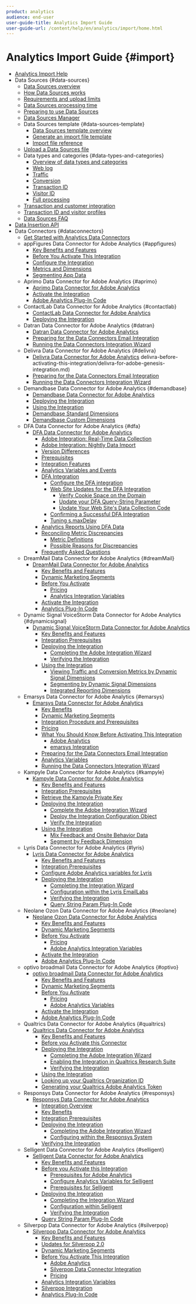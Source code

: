 ```yaml
---
product: analytics
audience: end-user
user-guide-title: Analytics Import Guide
user-guide-url: /content/help/en/analytics/import/home.html
---
```


# Analytics Import Guide {#import}

+ [Analytics Import Help](home.md)
+ Data Sources {#data-sources}
  + [Data Sources overview](c-data-sources/datasrc-home.md)
  + [How Data Sources works](c-data-sources/datasrc-how-data-sources-works.md)
  + [Requirements and upload limits](c-data-sources/datasrc-requirements.md)
  + [Data Sources processing time](c-data-sources/datasrc-processing-time.md)
  + [Preparing to use Data Sources](c-data-sources/datasrc-preparing.md)
  + [Data Sources Manager](c-data-sources/datasrc-manager.md)
  + Data Sources template {#data-sources-template}
    + [Data Sources template overview](c-data-sources/datasrc-template/datasrc-template-file.md)
    + [Generate an import file template](c-data-sources/datasrc-template/t-datasrc-creating-data-sources-file.md)
    + [Import file reference](c-data-sources/datasrc-template/datasrc-import-file-reference.md)
  + [Upload a Data Sources file](c-data-sources/t-datasrc-uploading-data.md)
  + Data types and categories {#data-types-and-categories}
    + [Overview of data types and categories](c-data-sources/c-datasrc-types/datasrc-categories.md)
    + [Web log](c-data-sources/c-datasrc-types/datasrc-web-log.md)
    + [Traffic](c-data-sources/c-datasrc-types/datasrc-traffic.md)
    + [Conversion](c-data-sources/c-datasrc-types/datasrc-conversion.md)
    + [Transaction ID](c-data-sources/c-datasrc-types/datasrc-transactionid.md)
    + [Visitor ID](c-data-sources/c-datasrc-types/datasrc-visitorid.md)
    + [Full processing](c-data-sources/c-datasrc-types/datasrc-full-processing.md)
  + [Transaction and customer integration](c-data-sources/datasrc-integrating-offline-data.md)
  + [Transaction ID and visitor profiles](c-data-sources/datasrc-tid-visitor-profile.md)
  + [Data Sources FAQ](c-data-sources/datasrc-faq.md)
+ [Data Insertion API](c-data-insertion-api/c-data-insertion-api.md)
+ Data Connectors {#dataconnectors}
   + [Get Started with Analytics Data Connectors](data-connectors/getting-started-data-connectors.md)
   + appFigures Data Connector for Adobe Analytics {#appfigures}
      + [Key Benefits and Features](data-connectors/appfigures-overview/appfigures-benefits.md)
      + [Before You Activate This Integration](data-connectors/appfigures-overview/appfigures-before-activation.md)
      + [Configure the Integration](data-connectors/appfigures-overview/t-appfigures-integration.md)
      + [Metrics and Dimensions](data-connectors/appfigures-overview/appfigures-metrics.md)
      + [Segmenting App Data](data-connectors/appfigures-overview/appfigures-segment-filter.md)
   + Aprimo Data Connector for Adobe Analytics {#aprimo}
      + [Aprimo Data Connector for Adobe Analytics](data-connectors/aprimo-overview/aprimo-overview.md)
      + [Activate the Integration](data-connectors/aprimo-overview/t-aprimo-activate.md)
      + [Adobe Analytics Plug-In Code](data-connectors/aprimo-overview/aprimo-sitecatalyst-code.md)
   + ContactLab Data Connector for Adobe Analytics {#contactlab}
     + [ContactLab Data Connector for Adobe Analytics](data-connectors/c-contactlab-data-connector-for-adobe-analytics/c-contactlab-data-connector-for-adobe-analytics.md)
     + [Deploying the Integration](data-connectors/c-contactlab-data-connector-for-adobe-analytics/contactlab-deploying-the-integration/contactlab-deploying-the-integration.md)
   + Datran Data Connector for Adobe Analytics {#datran}
      + [Datran Data Connector for Adobe Analytics](data-connectors/datran-integration-overview/datran-integration-overview.md)
      + [Preparing for the Data Connectors Email Integration](data-connectors/datran-integration-overview/datran-configuring-integration.md)
      + [Running the Data Connectors Integration Wizard](data-connectors/datran-integration-overview/t-datran-wizard.md)
   + Delivra Data Connector for Adobe Analytics {#delivra}
      + [Delivra Data Connector for Adobe Analytics](data-connectors/delivra-integration-overview/delivra-integration-overview.md)
     delivra-before-activating-this-integration/delivra-for-adobe-genesis-integration.md)
      + [Preparing for the Data Connectors Email Integration](data-connectors/delivra-integration-overview/delivra-configuring-the-genesis-delivra-integration.md)
      + [Running the Data Connectors Integration Wizard](data-connectors/delivra-integration-overview/t-delivra-running-the-genesis-integration-wizard.md)
   + Demandbase Data Connector for Adobe Analytics {#demandbase}
      + [Demandbase Data Connector for Adobe Analytics](data-connectors/demandbase-home/demandbase-home.md)
      + [Deploying the Integration](data-connectors/demandbase-home/demandbase-deploying/demandbase-deploying.md)
      + [Using the Integration](data-connectors/demandbase-home/demandbase-using-integration/demandbase-using-integration.md)
      + [Demandbase Standard Dimensions](data-connectors/demandbase-home/demandbase-dimensions/demandbase-standard-dimensions.md)
      + [Demandbase Custom Dimensions](data-connectors/demandbase-home/demandbase-dimensions/demandbase-custom-dimensions.md)
   + DFA Data Connector for Adobe Analytics {#dfa}
      + [DFA Data Connector for Adobe Analytics](data-connectors/dfa-data-connector-analytics/dfa-data-connector-analytics.md)
         + [Adobe Integration: Real-Time Data Collection](data-connectors/dfa-data-connector-analytics/dfa-adobe-integration-data-collection.md)
         + [Adobe Integration: Nightly Data Import](data-connectors/dfa-data-connector-analytics/dfa-nightly-data-import.md)
         + [Version Differences](data-connectors/dfa-data-connector-analytics/dfa-version-differences.md)
         + [Prerequisites](data-connectors/dfa-data-connector-analytics/dfa-prerequisites.md)
         + [Integration Features](data-connectors/dfa-data-connector-analytics/dfa-integration-features.md)
         + [Analytics Variables and Events](data-connectors/dfa-data-connector-analytics/dfa-analytics-variables-and-events.md)
         + [DFA Integration](data-connectors/dfa-data-connector-analytics/dfa-integration/dfa-integration.md)
            + [Configure the DFA integration](data-connectors/dfa-data-connector-analytics/dfa-integration/t-dfa-configure-integration.md)
            + [Web Site Updates for the DFA Integration](data-connectors/dfa-data-connector-analytics/dfa-integration/dfa-web-site-updates/dfa-web-site-updates.md)
               + [Verify Cookie Space on the Domain](data-connectors/dfa-data-connector-analytics/dfa-integration/dfa-web-site-updates/dfa-verify-cookie-space.md)
               + [Update your DFA Query-String Parameter](data-connectors/dfa-data-connector-analytics/dfa-integration/dfa-web-site-updates/dfa-update-query-string-parameter.md)
               + [Update Your Web Site's Data Collection Code](data-connectors/dfa-data-connector-analytics/dfa-integration/dfa-web-site-updates/dfa-update-data-collection-code.md)
            + [Confirming a Successful DFA Integration](data-connectors/dfa-data-connector-analytics/dfa-integration/dfa-confirm-integration.md)
            + [Tuning s.maxDelay](data-connectors/dfa-data-connector-analytics/dfa-integration/dfa-tuning-s-maxlelay.md)
         + [Analytics Reports Using DFA Data](data-connectors/dfa-data-connector-analytics/dfa-analytics-reports.md)
         + [Reconciling Metric Discrepancies](data-connectors/dfa-data-connector-analytics/dfa-reconciling-metric-discrepancies/dfa-reconciling-metric-discrepancies.md)
            + [Metric Definitions](data-connectors/dfa-data-connector-analytics/dfa-reconciling-metric-discrepancies/dfa-metric-definitions.md)
            + [Possible Reasons for Discrepancies](data-connectors/dfa-data-connector-analytics/dfa-reconciling-metric-discrepancies/dfa-possible-reasons.md)
         + [Frequently Asked Questions](data-connectors/dfa-data-connector-analytics/dfa-faq.md)
   + DreamMail Data Connector for Adobe Analytics {#dreamMail}
      + [DreamMail Data Connector for Adobe Analytics](data-connectors/dreammail-overview/dreammail-overview.md)
         + [Key Benefits and Features](data-connectors/dreammail-overview/dreammail-benefits.md)
         + [Dynamic Marketing Segments](data-connectors/dreammail-overview/dreammail-marketing-segments.md)
         + [Before You Activate](data-connectors/dreammail-overview/dreammail-requirements/dreammail-requirements.md)
            + [Pricing](data-connectors/dreammail-overview/dreammail-requirements/dreammail-pricing.md)
            + [Analytics Integration Variables](data-connectors/dreammail-overview/dreammail-requirements/dreammail-variables.md)
         + [Activate the Integration](data-connectors/dreammail-overview/t-dreammail-activate.md)
         + [Analytics Plug-In Code](data-connectors/dreammail-overview/dreammail-analytics-code.md)
   + Dynamic Signal VoiceStorm Data Connector for Adobe Analytics {#dynamicsignal}
      + [Dynamic Signal VoiceStorm Data Connector for Adobe Analytics](data-connectors/dynamic-signal-for-analytics/dynamic-signal-for-analytics.md)
         + [Key Benefits and Features](data-connectors/dynamic-signal-for-analytics/dynamic-signal-benefits.md)
         + [Integration Prerequisites](data-connectors/dynamic-signal-for-analytics/dynamic-signal-integration-prerequisites.md)
         + [Deploying the Integration](data-connectors/dynamic-signal-for-analytics/dynamic-signal-deploy-integration/dynamic-signal-deploy-integration.md)
            + [Completing the Adobe Integration Wizard](data-connectors/dynamic-signal-for-analytics/dynamic-signal-deploy-integration/t-dynamic-signal-wizard.md)
            + [Verifying the Integration](data-connectors/dynamic-signal-for-analytics/dynamic-signal-deploy-integration/t-dynamic-signal-verify-integration.md)
         + [Using the Integration](data-connectors/dynamic-signal-for-analytics/dynamic-signal-use-integration/dynamic-signal-use-integration.md)
            + [Viewing Traffic and Conversion Metrics by Dynamic Signal Dimensions](data-connectors/dynamic-signal-for-analytics/dynamic-signal-use-integration/dynamic-signal-metrics.md)
            + [Segmenting by Dynamic Signal Dimensions](data-connectors/dynamic-signal-for-analytics/dynamic-signal-use-integration/dynamic-signal-segmenting-dimensions.md)
            + [Integrated Reporting Dimensions](data-connectors/dynamic-signal-for-analytics/dynamic-signal-use-integration/dynamic-signal-reporting-dimensions.md)
   + Emarsys Data Connector for Adobe Analytics {#emarsys}
      + [Emarsys Data Connector for Adobe Analytics](data-connectors/emarsys-overview/emarsys-overview.md)
         + [Key Benefits](data-connectors/emarsys-overview/emarsys-benefits.md)
         + [Dynamic Marketing Segments](data-connectors/emarsys-overview/emarsys-dynamic-marketing-segments.md)
         + [Integration Procedure and Prerequisites](data-connectors/emarsys-overview/emarsys-procedure-prereqs.md)
         + [Pricing](data-connectors/emarsys-overview/emarsys-pricing.md)
         + [What You Should Know Before Activating This Integration](data-connectors/emarsys-overview/emarsys-before-activating/emarsys-before-activating.md)
            + [Adobe Analytics](data-connectors/emarsys-overview/emarsys-before-activating/emarsys-analytics.md)
            + [emarsys Integration](data-connectors/emarsys-overview/emarsys-before-activating/emarsys-integration.md)
         + [Preparing for the Data Connectors Email Integration](data-connectors/emarsys-overview/emarsys-configure-integration.md)
         + [Analytics Variables](data-connectors/emarsys-overview/emarsys-variables.md)
         + [Running the Data Connectors Integration Wizard](data-connectors/emarsys-overview/emarsys-wizard.md)
   + Kampyle Data Connector for Adobe Analytics {#kampyle}
      + [Kampyle Data Connector for Adobe Analytics](data-connectors/kampyle-home/kampyle-home.md)
         + [Key Benefits and Features](data-connectors/kampyle-home/kampyle-benefits.md)
         + [Integration Prerequisites](data-connectors/kampyle-home/kampyle-prereqs.md)
         + [Retrieve the Kampyle Private Key](data-connectors/kampyle-home/kampyle-private-key.md)
         + [Deploying the Integration](data-connectors/kampyle-home/kampyle-deploy/kampyle-deploy.md)
            + [Complete the Adobe Integration Wizard](data-connectors/kampyle-home/kampyle-deploy/kampyle-wizard.md)
            + [Deploy the Integration Configuration Object](data-connectors/kampyle-home/kampyle-deploy/kampyle-configuration-object.md)
            + [Verify the Integration](data-connectors/kampyle-home/kampyle-deploy/kampyle-verify-integration.md)
         + [Using the Integration](data-connectors/kampyle-home/kampyle-integration/kampyle-integration.md)
            + [Mix Feedback and Onsite Behavior Data](data-connectors/kampyle-home/kampyle-integration/kampyle-feedback.md)
            + [Segment by Feedback Dimension](data-connectors/kampyle-home/kampyle-integration/kampyle-segment-dimension.md)
   + Lyris Data Connector for Adobe Analytics {#lyris}
      + [Lyris Data Connector for Adobe Analytics](data-connectors/lyris-overview/lyris-overview.md)
         + [Key Benefits and Features](data-connectors/lyris-overview/lyris-benefits.md)
         + [Integration Prerequisites](data-connectors/lyris-overview/lyris-prereqs.md)
         + [Configure Adobe Analytics variables for Lyris](data-connectors/lyris-overview/lyris-analytics-variables.md)
         + [Deploying the Integration](data-connectors/lyris-overview/lyris-deploy-integration/lyris-deploy-integration.md)
            + [Completing the Integration Wizard](data-connectors/lyris-overview/lyris-deploy-integration/lyris-wizard.md)
            + [Configuration within the Lyris EmailLabs](data-connectors/lyris-overview/lyris-deploy-integration/lyris-configuration.md)
            + [Verifying the Integration](data-connectors/lyris-overview/lyris-deploy-integration/lyris-verify-integration.md)
            + [Query String Param Plug-In Code](data-connectors/lyris-overview/lyris-deploy-integration/lyris-plugin-code.md)
   + Neolane Ozon Data Connector for Adobe Analytics {#neolane}
      + [Neolane Ozon Data Connector for Adobe Analytics](data-connectors/neolane-overview/neolane-overview.md)
         + [Key Benefits and Features](data-connectors/neolane-overview/neolane-benefits.md)
         + [Dynamic Marketing Segments](data-connectors/neolane-overview/neolane-marketing-segments.md)
         + [Before You Activate](data-connectors/neolane-overview/neolane-requirements/neolane-requirements.md)
            + [Pricing](data-connectors/neolane-overview/neolane-requirements/neolane-pricing.md)
            + [Adobe Analytics Integration Variables](data-connectors/neolane-overview/neolane-requirements/neolane-variables.md)
         + [Activate the Integration](data-connectors/neolane-overview/neolane-activate.md)
         + [Adobe Analytics Plug-In Code](data-connectors/neolane-overview/neolane-plugin-code.md)
   + optivo broadmail Data Connector for Adobe Analytics {#optivo}
      + [optivo broadmail Data Connector for Adobe Analytics](data-connectors/optivo-overview/optivo-overview.md)
         + [Key Benefits and Features](data-connectors/optivo-overview/optivo-benefits.md)
         + [Dynamic Marketing Segments](data-connectors/optivo-overview/optivo-marketing-segments.md)
         + [Before You Activate](data-connectors/optivo-overview/optivo-requirements/optivo-requirements.md)
            + [Pricing](data-connectors/optivo-overview/optivo-requirements/optivo-pricing.md)
            + [Adobe Analytics Variables](data-connectors/optivo-overview/optivo-requirements/optivo-variables.md)
         + [Activate the Integration](data-connectors/optivo-overview/optivo-activate.md)
         + [Adobe Analytics Plug-In Code](data-connectors/optivo-overview/optivo-plugin-code.md)
   + Qualtrics Data Connector for Adobe Analytics {#qualtrics}
      + [Qualtrics Data Connector for Adobe Analytics](data-connectors/qualtrics-overview/qualtrics-overview.md)
         + [Key Benefits and Features](data-connectors/qualtrics-overview/qualtrics-benefits.md)
         + [Before you Activate this Connector](data-connectors/qualtrics-overview/qualtrics-prereqs.md)
         + [Deploying the Integration](data-connectors/qualtrics-overview/qualtrics-deploying/qualtrics-deploying.md)
            + [Completing the Adobe Integration Wizard](data-connectors/qualtrics-overview/qualtrics-deploying/qualtrics-wizard.md)
            + [Enabling the Integration in Qualtrics Research Suite](data-connectors/qualtrics-overview/qualtrics-deploying/qualtrics-config.md)
            + [Verifying the Integration](data-connectors/qualtrics-overview/qualtrics-deploying/qualtrics-verifying.md)
         + [Using the Integration](data-connectors/qualtrics-overview/qualtrics-integration.md)
         + [Looking up your Qualtrics Organization ID](data-connectors/qualtrics-overview/qualtrics-org-id.md)
         + [Generating your Qualtrics Adobe Analytics Token](data-connectors/qualtrics-overview/qualtrics-token.md)
   + Responsys Data Connector for Adobe Analytics {#responsys}
      + [Responsys Data Connector for Adobe Analytics](data-connectors/responsys-home/responsys-home.md)
         + [Integration Overview](data-connectors/responsys-home/responsys-overview.md)
         + [Key Benefits](data-connectors/responsys-home/responsys-benefits.md)
         + [Integration Prerequisites](data-connectors/responsys-home/responsys-prereqs.md)
         + [Deploying the Integration](data-connectors/responsys-home/responsys-deploy/responsys-deploy.md)
            + [Completing the Adobe Integration Wizard](data-connectors/responsys-home/responsys-deploy/responsys-wizard.md)
            + [Configuring within the Responsys System](data-connectors/responsys-home/responsys-deploy/responsys-configure.md)
         + [Verifying the Integration](data-connectors/responsys-home/responsys-verify.md)
   + Selligent Data Connector for Adobe Analytics {#selligent}
      + [Selligent Data Connector for Adobe Analytics](data-connectors/selligent-overview/selligent-overview.md)
         + [Key Benefits and Features](data-connectors/selligent-overview/selligent-benefits.md)
         + [Before you Activate this Integration](data-connectors/selligent-overview/selligent-activation/selligent-activation.md)
            + [Prerequisites for Adobe Analytics](data-connectors/selligent-overview/selligent-activation/selligent-prereqs.md)
            + [Configure Analytics Variables for Selligent](data-connectors/selligent-overview/selligent-activation/selligent-configure-variables.md)
            + [Prerequisites for Selligent](data-connectors/selligent-overview/selligent-activation/selligent-prereqs-seligent.md)
         + [Deploying the Integration](data-connectors/selligent-overview/selligent-deploy-integration/selligent-deploy-integration.md)
            + [Completing the Integration Wizard](data-connectors/selligent-overview/selligent-deploy-integration/selligent-wizard.md)
            + [Configuration within Selligent](data-connectors/selligent-overview/selligent-deploy-integration/selligent-configuration.md)
            + [Verifying the Integration](data-connectors/selligent-overview/selligent-deploy-integration/selligent-verify-integration.md)
         + [Query String Param Plug-In Code](data-connectors/selligent-overview/selligent-plugin-code.md)
   + Silverpop Data Connector for Adobe Analytics {#silverpop}
      + [Silverpop Data Connector for Adobe Analytics](data-connectors/silverpop-overview/silverpop-overview.md)
         + [Key Benefits and Features](data-connectors/silverpop-overview/silverpop-benefits.md)
         + [Updates for Silverpop 2.0](data-connectors/silverpop-overview/silverpop-whatsnew.md)
         + [Dynamic Marketing Segments](data-connectors/silverpop-overview/silverpop-marketing-segments.md)
         + [Before You Activate This Integration](data-connectors/silverpop-overview/silverpop-before-activation/silverpop-before-activation.md)
            + [Adobe Analytics](data-connectors/silverpop-overview/silverpop-before-activation/silverpop-analytics.md)
            + [Silverpop Data Connector Integration](data-connectors/silverpop-overview/silverpop-before-activation/silverpop-integration.md)
            + [Pricing](data-connectors/silverpop-overview/silverpop-before-activation/silverpop-pricing.md)
         + [Analytics Integration Variables](data-connectors/silverpop-overview/silverpop-variables.md)
         + [Silverpop Integration](data-connectors/silverpop-overview/silverpop-wizard.md)
         + [Analytics Plug-In Code](data-connectors/silverpop-overview/silverpop-analytics-code.md)
